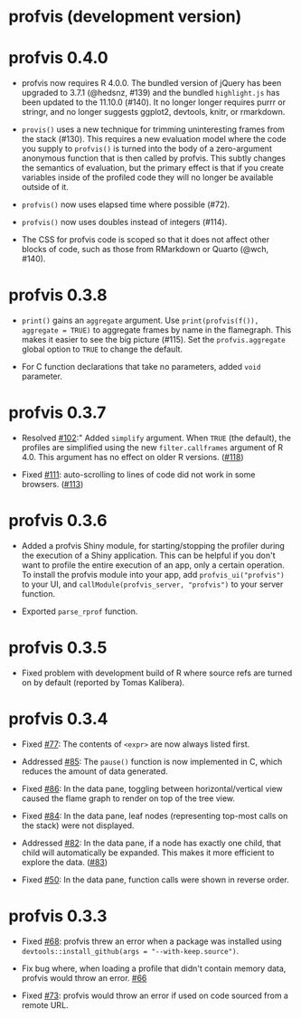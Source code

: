 # profvis (development version)

# profvis 0.4.0

* profvis now requires R 4.0.0. The bundled version of jQuery has been upgraded
  to 3.7.1 (@hedsnz, #139) and the bundled `highlight.js` has been updated to
  the 11.10.0 (#140). It no longer longer requires purrr or stringr, and no
  longer suggests ggplot2, devtools, knitr, or rmarkdown.

* `provis()` uses a new technique for trimming uninteresting frames from the
  stack (#130). This requires a new evaluation model where the code you supply
  to `profvis()` is turned into the body of a zero-argument anonymous function
  that is then called by profvis. This subtly changes the semantics of
  evaluation, but the primary effect is that if you create variables inside of
  the profiled code they will no longer be available outside of it.

* `profvis()` now uses elapsed time where possible (#72).

* `profvis()` now uses doubles instead of integers (#114).

* The CSS for profvis code is scoped so that it does not affect other blocks of
  code, such as those from RMarkdown or Quarto (@wch, #140).

profvis 0.3.8
=============================

* `print()` gains an `aggregate` argument. Use `print(profvis(f()), aggregate = TRUE)` to aggregate frames by name in the flamegraph. This makes it easier to see the big picture (#115). Set the `profvis.aggregate` global option to `TRUE` to change the default.

* For C function declarations that take no parameters, added `void` parameter.

profvis 0.3.7
=============

* Resolved [#102](https://github.com/r-lib/profvis/issues/102):" Added `simplify` argument. When `TRUE` (the default), the profiles are simplified using the new `filter.callframes` argument of R 4.0. This argument has no effect on older R versions. ([#118](https://github.com/r-lib/profvis/pull/118))

* Fixed [#111](https://github.com/r-lib/profvis/issues/111): auto-scrolling to lines of code did not work in some browsers. ([#113](https://github.com/r-lib/profvis/pull/113))

profvis 0.3.6
=============

* Added a profvis Shiny module, for starting/stopping the profiler during the execution of a Shiny application. This can be helpful if you don't want to profile the entire execution of an app, only a certain operation. To install the profvis module into your app, add `profvis_ui("profvis")` to your UI, and `callModule(profvis_server, "profvis")` to your server function.

* Exported `parse_rprof` function.

profvis 0.3.5
=============

* Fixed problem with development build of R where source refs are turned on by default (reported by Tomas Kalibera).

profvis 0.3.4
=============

* Fixed [#77](https://github.com/r-lib/profvis/issues/77): The contents of `<expr>` are now always listed first.

* Addressed [#85](https://github.com/r-lib/profvis/issues/85): The `pause()` function is now implemented in C, which reduces the amount of data generated.

* Fixed [#86](https://github.com/r-lib/profvis/issues/86): In the data pane, toggling between horizontal/vertical view caused the flame graph to render on top of the tree view.

* Fixed [#84](https://github.com/r-lib/profvis/issues/84): In the data pane, leaf nodes (representing top-most calls on the stack) were not displayed.

* Addressed [#82](https://github.com/r-lib/profvis/issues/82): In the data pane, if a node has exactly one child, that child will automatically be expanded. This makes it more efficient to explore the data. ([#83](https://github.com/r-lib/profvis/pull/83))

* Fixed [#50](https://github.com/r-lib/profvis/issues/50): In the data pane, function calls were shown in reverse order.


profvis 0.3.3
=============

* Fixed [#68](https://github.com/r-lib/profvis/issues/68): profvis threw an error when a package was installed using `devtools::install_github(args = "--with-keep.source")`.

* Fix bug where, when loading a profile that didn't contain memory data, profvis would throw an error. [#66](https://github.com/r-lib/profvis/pull/66)

* Fixed [#73](https://github.com/r-lib/profvis/issues/73): profvis would throw an error if used on code sourced from a remote URL.
